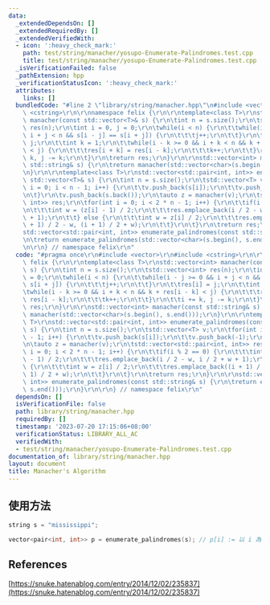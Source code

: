 ```yaml
---
data:
  _extendedDependsOn: []
  _extendedRequiredBy: []
  _extendedVerifiedWith:
  - icon: ':heavy_check_mark:'
    path: test/string/manacher/yosupo-Enumerate-Palindromes.test.cpp
    title: test/string/manacher/yosupo-Enumerate-Palindromes.test.cpp
  _isVerificationFailed: false
  _pathExtension: hpp
  _verificationStatusIcon: ':heavy_check_mark:'
  attributes:
    links: []
  bundledCode: "#line 2 \"library/string/manacher.hpp\"\n#include <vector>\r\n#include\
    \ <cstring>\r\n\r\nnamespace felix {\r\n\r\ntemplate<class T>\r\nstd::vector<int>\
    \ manacher(const std::vector<T>& s) {\r\n\tint n = s.size();\r\n\tstd::vector<int>\
    \ res(n);\r\n\tint i = 0, j = 0;\r\n\twhile(i < n) {\r\n\t\twhile(i - j >= 0 &&\
    \ i + j < n && s[i - j] == s[i + j]) {\r\n\t\t\tj++;\r\n\t\t}\r\n\t\tres[i] =\
    \ j;\r\n\t\tint k = 1;\r\n\t\twhile(i - k >= 0 && i + k < n && k + res[i - k]\
    \ < j) {\r\n\t\t\tres[i + k] = res[i - k];\r\n\t\t\tk++;\r\n\t\t}\r\n\t\ti +=\
    \ k, j -= k;\r\n\t}\r\n\treturn res;\r\n}\r\n\r\nstd::vector<int> manacher(const\
    \ std::string& s) {\r\n\treturn manacher(std::vector<char>(s.begin(), s.end()));\r\
    \n}\r\n\r\ntemplate<class T>\r\nstd::vector<std::pair<int, int>> enumerate_palindromes(const\
    \ std::vector<T>& s) {\r\n\tint n = s.size();\r\n\tstd::vector<T> v;\r\n\tfor(int\
    \ i = 0; i < n - 1; i++) {\r\n\t\tv.push_back(s[i]);\r\n\t\tv.push_back(-1);\r\
    \n\t}\r\n\tv.push_back(s.back());\r\n\tauto z = manacher(v);\r\n\tstd::vector<std::pair<int,\
    \ int>> res;\r\n\tfor(int i = 0; i < 2 * n - 1; i++) {\r\n\t\tif(i % 2 == 0) {\r\
    \n\t\t\tint w = (z[i] - 1) / 2;\r\n\t\t\tres.emplace_back(i / 2 - w, i / 2 + w\
    \ + 1);\r\n\t\t} else {\r\n\t\t\tint w = z[i] / 2;\r\n\t\t\tres.emplace_back((i\
    \ + 1) / 2 - w, (i + 1) / 2 + w);\r\n\t\t}\r\n\t}\r\n\treturn res;\r\n}\r\n\r\n\
    std::vector<std::pair<int, int>> enumerate_palindromes(const std::string& s) {\r\
    \n\treturn enumerate_palindromes(std::vector<char>(s.begin(), s.end()));\r\n}\r\
    \n\r\n} // namespace felix\r\n"
  code: "#pragma once\r\n#include <vector>\r\n#include <cstring>\r\n\r\nnamespace\
    \ felix {\r\n\r\ntemplate<class T>\r\nstd::vector<int> manacher(const std::vector<T>&\
    \ s) {\r\n\tint n = s.size();\r\n\tstd::vector<int> res(n);\r\n\tint i = 0, j\
    \ = 0;\r\n\twhile(i < n) {\r\n\t\twhile(i - j >= 0 && i + j < n && s[i - j] ==\
    \ s[i + j]) {\r\n\t\t\tj++;\r\n\t\t}\r\n\t\tres[i] = j;\r\n\t\tint k = 1;\r\n\t\
    \twhile(i - k >= 0 && i + k < n && k + res[i - k] < j) {\r\n\t\t\tres[i + k] =\
    \ res[i - k];\r\n\t\t\tk++;\r\n\t\t}\r\n\t\ti += k, j -= k;\r\n\t}\r\n\treturn\
    \ res;\r\n}\r\n\r\nstd::vector<int> manacher(const std::string& s) {\r\n\treturn\
    \ manacher(std::vector<char>(s.begin(), s.end()));\r\n}\r\n\r\ntemplate<class\
    \ T>\r\nstd::vector<std::pair<int, int>> enumerate_palindromes(const std::vector<T>&\
    \ s) {\r\n\tint n = s.size();\r\n\tstd::vector<T> v;\r\n\tfor(int i = 0; i < n\
    \ - 1; i++) {\r\n\t\tv.push_back(s[i]);\r\n\t\tv.push_back(-1);\r\n\t}\r\n\tv.push_back(s.back());\r\
    \n\tauto z = manacher(v);\r\n\tstd::vector<std::pair<int, int>> res;\r\n\tfor(int\
    \ i = 0; i < 2 * n - 1; i++) {\r\n\t\tif(i % 2 == 0) {\r\n\t\t\tint w = (z[i]\
    \ - 1) / 2;\r\n\t\t\tres.emplace_back(i / 2 - w, i / 2 + w + 1);\r\n\t\t} else\
    \ {\r\n\t\t\tint w = z[i] / 2;\r\n\t\t\tres.emplace_back((i + 1) / 2 - w, (i +\
    \ 1) / 2 + w);\r\n\t\t}\r\n\t}\r\n\treturn res;\r\n}\r\n\r\nstd::vector<std::pair<int,\
    \ int>> enumerate_palindromes(const std::string& s) {\r\n\treturn enumerate_palindromes(std::vector<char>(s.begin(),\
    \ s.end()));\r\n}\r\n\r\n} // namespace felix\r\n"
  dependsOn: []
  isVerificationFile: false
  path: library/string/manacher.hpp
  requiredBy: []
  timestamp: '2023-07-20 17:15:06+08:00'
  verificationStatus: LIBRARY_ALL_AC
  verifiedWith:
  - test/string/manacher/yosupo-Enumerate-Palindromes.test.cpp
documentation_of: library/string/manacher.hpp
layout: document
title: Manacher's Algorithm
---
```


## 使用方法
```cpp
string s = "mississippi";

vector<pair<int, int>> p = enumerate_palindromes(s); // p[i] := 以 i 為中心的最長回文為 s[l, r)
```

## References
[https://snuke.hatenablog.com/entry/2014/12/02/235837](https://snuke.hatenablog.com/entry/2014/12/02/235837)
